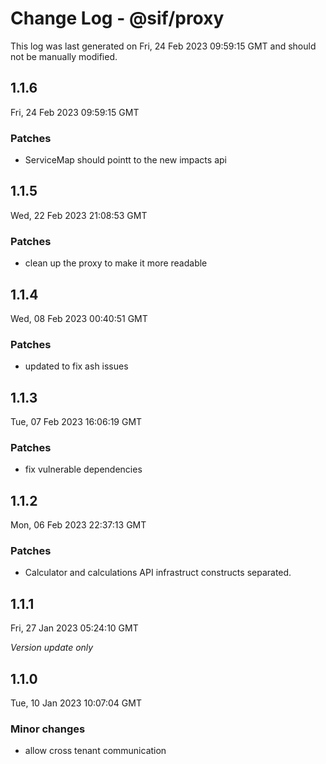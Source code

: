 # Change Log - @sif/proxy

This log was last generated on Fri, 24 Feb 2023 09:59:15 GMT and should not be manually modified.

## 1.1.6
Fri, 24 Feb 2023 09:59:15 GMT

### Patches

- ServiceMap should pointt to the new impacts api

## 1.1.5
Wed, 22 Feb 2023 21:08:53 GMT

### Patches

- clean up the proxy to make it more readable

## 1.1.4
Wed, 08 Feb 2023 00:40:51 GMT

### Patches

- updated to fix ash issues

## 1.1.3
Tue, 07 Feb 2023 16:06:19 GMT

### Patches

- fix vulnerable dependencies

## 1.1.2
Mon, 06 Feb 2023 22:37:13 GMT

### Patches

- Calculator and calculations API infrastruct constructs separated.

## 1.1.1
Fri, 27 Jan 2023 05:24:10 GMT

_Version update only_

## 1.1.0
Tue, 10 Jan 2023 10:07:04 GMT

### Minor changes

- allow cross tenant communication

